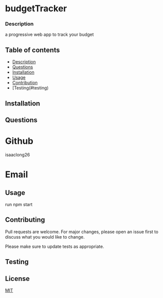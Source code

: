 
# budgetTracker

### Description
a progressive web app to track your budget


## Table of contents
* [Description](#description)
* [Questions](#questions)
* [Installation](#installation)
* [Usage](#usage)
* [Contribution](#contributing)
* [Testing(#testing) 


## Installation


## Questions

# Github
isaaclong26
# Email



## Usage
run npm start


## Contributing
Pull requests are welcome. For major changes, please open an issue first to discuss what you would like to change.

Please make sure to update tests as appropriate.


## Testing



## License
[MIT](https://choosealicense.com/licenses/mit/)
    
    

